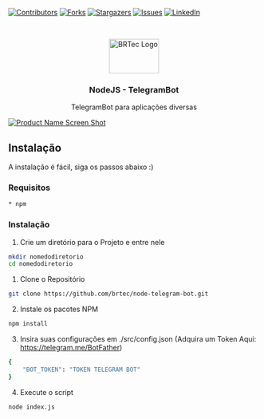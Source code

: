 [![Contributors][contributors-shield]][contributors-url]
[![Forks][forks-shield]][forks-url]
[![Stargazers][stars-shield]][stars-url]
[![Issues][issues-shield]][issues-url]
[![LinkedIn][linkedin-shield]][linkedin-url]

<!-- PROJECT LOGO -->
<br>
<p align="center">
  <a href="https://github.com/brtec">
    <img src="https://cdn.discordapp.com/attachments/761310924292096000/774807309875675177/logonode.png" alt="BRTec Logo" width="100" height="69">
  </a>

  <h3 align="center">NodeJS - TelegramBot</h3>

  <p align="center">
    TelegramBot para aplicações diversas
    <br />
  </p>
</p>

[![Product Name Screen Shot][product-screenshot]]()

<!-- GETTING STARTED -->
## Instalação

A instalação é fácil, siga os passos abaixo :)

### Requisitos
```sh
* npm
```

### Instalação

1. Crie um diretório para o Projeto e entre nele
```sh
mkdir nomedodiretorio
cd nomedodiretorio
```

1. Clone o Repositório
```sh
git clone https://github.com/brtec/node-telegram-bot.git
```

2. Instale os pacotes NPM
```sh
npm install
```

3. Insira suas configurações em ./src/config.json (Adquira um Token Aqui: https://telegram.me/BotFather)
```sh
{
	"BOT_TOKEN": "TOKEN TELEGRAM BOT"
}
```

4. Execute o script
```sh
node index.js
```
[contributors-shield]: https://img.shields.io/github/contributors/github_username/repo.svg?style=flat-square
[contributors-url]: https://github.com/brtec/node-telegram-bot/graphs/contributors
[forks-shield]: https://img.shields.io/github/forks/github_username/repo.svg?style=flat-square
[forks-url]: https://github.com/brtec/node-telegram-bot/network/members
[stars-shield]: https://img.shields.io/github/stars/github_username/repo.svg?style=flat-square
[stars-url]: https://github.com/brtec/node-telegram-bot/stargazers
[issues-shield]: https://img.shields.io/github/issues/github_username/repo.svg?style=flat-square
[issues-url]: https://github.com/brtec/node-telegram-bot/issues
[linkedin-shield]: https://img.shields.io/badge/-LinkedIn-black.svg?style=flat-square&logo=linkedin&colorB=555
[linkedin-url]: https://www.linkedin.com/in/bruno-rezende-67720663/
[product-screenshot]: https://cdn.discordapp.com/attachments/761310924292096000/774798284941688882/unknown.png